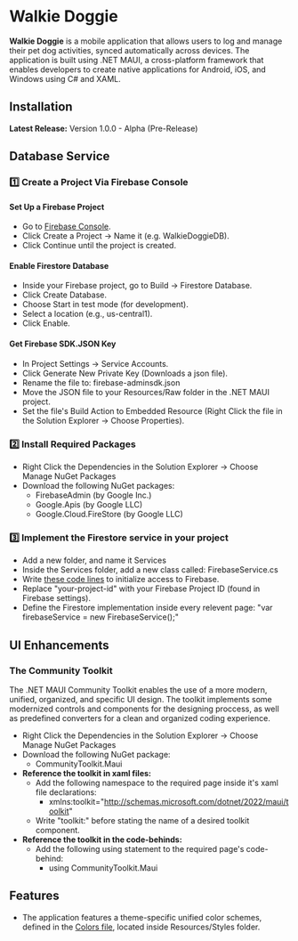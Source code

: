 # **Walkie Doggie**

**Walkie Doggie** is a mobile application that allows users to log and manage their pet dog activities, synced automatically across devices.
    The application is built using .NET MAUI, a cross-platform framework that enables developers to create native applications for Android, iOS, and Windows using C# and XAML.

## Installation

**Latest Release:** Version 1.0.0 - Alpha (Pre-Release)

## Database Service

### 1️⃣ Create a Project Via Firebase Console

  #### Set Up a Firebase Project
  - Go to [Firebase Console](https://console.firebase.google.com).
  - Click Create a Project → Name it (e.g. WalkieDoggieDB).
  - Click Continue until the project is created.
  #### Enable Firestore Database
  - Inside your Firebase project, go to Build → Firestore Database.
  - Click Create Database.
  - Choose Start in test mode (for development).
  - Select a location (e.g., us-central1).
  - Click Enable.
  #### Get Firebase SDK.JSON Key
  - In Project Settings → Service Accounts.
  - Click Generate New Private Key (Downloads a json file).
  - Rename the file to: firebase-adminsdk.json
  - Move the JSON file to your Resources/Raw folder in the .NET MAUI project.
  - Set the file's Build Action to Embedded Resource (Right Click the file in the Solution Explorer → Choose Properties).

### 2️⃣ Install Required Packages

  - Right Click the Dependencies in the Solution Explorer → Choose Manage NuGet Packages
  - Download the following NuGet packages:
    - FirebaseAdmin (by Google Inc.)
    - Google.Apis (by Google LLC)
    - Google.Cloud.FireStore (by Google LLC)
  
### 3️⃣ Implement the Firestore service in your project

  - Add a new folder, and name it Services
  - Inside the Services folder, add a new class called: FirebaseService.cs
  - Write [these code lines](https://github.com/Mashiah555/Walkie-Doggie/blob/master/Services/FirebaseService.cs#L1-L43) to initialize access to Firebase.
  - Replace "your-project-id" with your Firebase Project ID (found in Firebase settings).
  - Define the Firestore implementation inside every relevent page: "var firebaseService = new FirebaseService();"

## UI Enhancements

### The Community Toolkit
The .NET MAUI Community Toolkit enables the use of a more modern, unified, organized, and specific UI design.
The toolkit implements some modernized controls and components for the designing proccess, as well as predefined converters for a clean and organized coding experience.

  - Right Click the Dependencies in the Solution Explorer → Choose Manage NuGet Packages
  - Download the following NuGet package:
    - CommunityToolkit.Maui
  - **Reference the toolkit in xaml files:**
    - Add the following namespace to the required page inside it's xaml file declarations:
      - xmlns:toolkit="http://schemas.microsoft.com/dotnet/2022/maui/toolkit"
    - Write "toolkit:" before stating the name of a desired toolkit component.
  - **Reference the toolkit in the code-behinds:**
    - Add the following using statement to the required page's code-behind:
      - using CommunityToolkit.Maui
     
## Features
  - The application features a theme-specific unified color schemes, defined in the [Colors file](https://github.com/Mashiah555/Walkie-Doggie/blob/master/Resources/Styles/Colors.xaml), located inside Resources/Styles folder.

